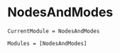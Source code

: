 # NodesAndModes

```@meta
CurrentModule = NodesAndModes
```

```@autodocs
Modules = [NodesAndModes]
```
